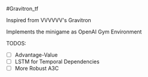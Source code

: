 #Gravitron\_tf

Inspired from VVVVVV's Gravitron

Implements the minigame as OpenAI Gym Environment

TODOS:

- [ ] Advantage-Value
- [ ] LSTM for Temporal Dependencies
- [ ] More Robust A3C
